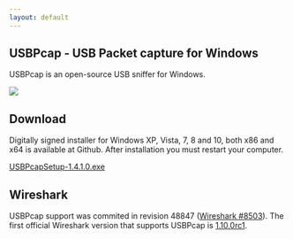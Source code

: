 ```yaml
---
layout: default
---
```


USBPcap - USB Packet capture for Windows
----------------------------------------

USBPcap is an open-source USB sniffer for Windows.

 [![](tour/stdin_capture_small.png)](tour/stdin_capture.png "Screenshot") 

Download
--------

Digitally signed installer for Windows XP, Vista, 7, 8 and 10, both x86 and x64 is available at Github. After installation you must restart your computer.

[USBPcapSetup-1.4.1.0.exe](thankyou.html?file=1.5.0.0/USBPcapSetup-1.5.0.0.exe)

Wireshark
---------

USBPcap support was commited in revision 48847 ([Wireshark #8503](https://bugs.wireshark.org/bugzilla/show_bug.cgi?id=8503)). The first official Wireshark version that supports USBPcap is [1.10.0rc1](http://www.wireshark.org/download.html#development_release).


